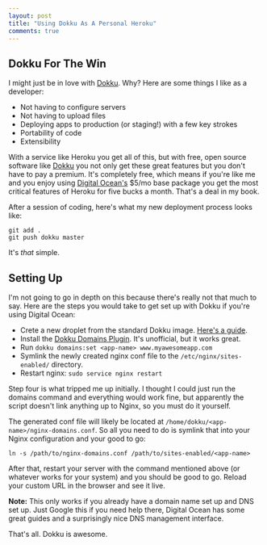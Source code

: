 ```yaml
---
layout: post
title: "Using Dokku As A Personal Heroku"
comments: true
---
```


## Dokku For The Win

I might just be in love with [Dokku]. Why? Here are some things I like as a developer:

- Not having to configure servers
- Not having to upload files
- Deploying apps to production (or staging!) with a few key strokes
- Portability of code
- Extensibility

With a service like Heroku you get all of this, but with free, open source software like [Dokku][dokku] you not only get these great features but you don't have to pay a premium. It's completely free, which means if you're like me and you enjoy using [Digital Ocean's][do] $5/mo base package you get the most critical features of Heroku for five bucks a month. That's a deal in my book.

[dokku]: https://github.com/progrium/dokku
[do]: https://www.digitalocean.com/?refcode=9acd82993bac

After a session of coding, here's what my new deployment process looks like:

```
git add .
git push dokku master
```

It's _that_ simple.

## Setting Up

I'm not going to go in depth on this because there's really not that much to say. Here are the steps you would take to get set up with Dokku if you're using Digital Ocean:

- Crete a new droplet from the standard Dokku image. [Here's a guide][guide].
- Install the [Dokku Domains Plugin][domains]. It's unofficial, but it works great.
- Run `dokku domains:set <app-name> www.myawesomeapp.com`
- Symlink the newly created nginx conf file to the `/etc/nginx/sites-enabled/` directory.
- Restart nginx: `sudo service nginx restart`

Step four is what tripped me up initially. I thought I could just run the domains command and everything would work fine, but apparently the script doesn't link anything up to Nginx, so you must do it yourself.

The generated conf file will likely be located at `/home/dokku/<app-name>/nginx-domains.conf`. So all you need to do is symlink that into your Nginx configuration and your good to go:

```
ln -s /path/to/nginx-domains.conf /path/to/sites-enabled/<app-name>
```

After that, restart your server with the command mentioned above (or whatever works for your system) and you should be good to go. Reload your custom URL in the browser and see it live.

**Note:** This only works if you already have a domain name set up and DNS set up. Just Google this if you need help there, Digital Ocean has some great guides and a surprisingly nice DNS management interface.

[guide]: https://www.digitalocean.com/community/tutorials/how-to-use-the-digitalocean-dokku-application
[domains]: https://github.com/wmluke/dokku-domains-plugin

That's all. Dokku is awesome.
